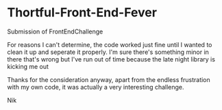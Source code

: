 # Thortful-Front-End-Fever
Submission of FrontEndChallenge

For reasons I can't determine, the code worked just fine until I wanted to clean it up and seperate it properly. I'm sure there's something minor in there that's wrong but I've run out of time because the late night library is kicking me out

Thanks for the consideration anyway, apart from the endless frustration with my own code, it was actually a very interesting challenge.


Nik
